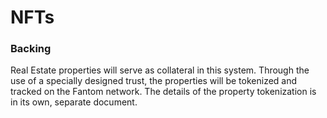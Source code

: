 # NFTs

### Backing
Real Estate properties will serve as collateral in this system. Through the use of a specially designed trust, the properties will be tokenized and tracked on the Fantom network. The details of the property tokenization is in its own, separate document.
